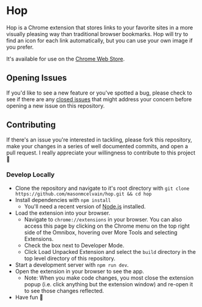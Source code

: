 # Hop

Hop is a Chrome extension that stores links to your favorite sites in a more visually pleasing way than traditional browser bookmarks. Hop will try to find an icon for each link automatically, but you can use your own image if you prefer.

It's available for use on the [Chrome Web Store](https://chrome.google.com/webstore/category/extensions).

## Opening Issues
If you'd like to see a new feature or you've spotted a bug, please check to see if there are any [closed issues](https://github.com/masonmcelvain/hop/issues?q=is%3Aissue+is%3Aclosed) that might address your concern before opening a new issue on this repository.

## Contributing
If there's an issue you're interested in tackling, please fork this repository, make your changes in a series of well documented commits, and open a pull request. I really appreciate your willingness to contribute to this project 🙂

### Develop Locally
* Clone the repository and navigate to it's root directory with `git clone https://github.com/masonmcelvain/hop.git && cd hop`
* Install dependencies with `npm install`
  * You'll need a recent version of [Node.js](https://nodejs.org/en/download/) installed.
* Load the extension into your browser.
  * Navigate to `chrome://extensions` in your browser. You can also access this page by clicking on the Chrome menu on the top right side of the Omnibox, hovering over More Tools and selecting Extensions.
  * Check the box next to Developer Mode.
  * Click Load Unpacked Extension and select the `build` directory in the top level directory of this repository.
* Start a development server with `npm run dev`.
* Open the extension in your browser to see the app.
  * Note: When you make code changes, you most close the extension popup (i.e. click anything but the extension window) and re-open it to see those changes reflected.
* Have fun 🥳
